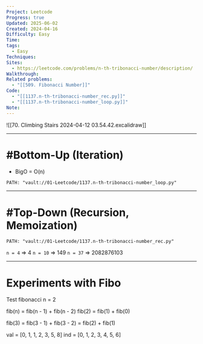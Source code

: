 ```yaml
---
Project: Leetcode
Progress: true
Updated: 2025-06-02
Created: 2024-04-16
Difficulty: Easy
Time: 
tags:
  - Easy
Techniques: 
Sites:
  - https://leetcode.com/problems/n-th-tribonacci-number/description/
Walkthrough: 
Related problems:
  - "[[509. Fibonacci Number]]"
Code:
  - "[[1137.n-th-tribonacci-number_rec.py]]"
  - "[[1137.n-th-tribonacci-number_loop.py]]"
Note: 
---
```


![[70. Climbing Stairs 2024-04-12 03.54.42.excalidraw]]


---

# #Bottom-Up  (Iteration)
- BigO = O(n)

```embed-python
PATH: "vault://01-Leetcode/1137.n-th-tribonacci-number_loop.py"
```


---
# #Top-Down (Recursion, Memoization)


```embed-python
PATH: "vault://01-Leetcode/1137.n-th-tribonacci-number_rec.py"
```


`n = 4` => 4
`n = 10` => 149
`n = 37` => 2082876103



---
# Experiments with Fibo
Test fibonacci 
n = 2

fib(n) = fib(n - 1) + fib(n - 2)
fib(2) = fib(1) + fib(0)

fib(3) = fib(3 - 1) + fib(3 - 2)
	   = fib(2) + fib(1)

val = [0, 1, 1, 2, 3, 5, 8]
ind = [0, 1, 2, 3, 4, 5, 6]